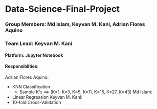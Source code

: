 # Data-Science-Final-Project
### Group Members: Md Islam, Keyvan M. Kani, Adrian Flores Aquino
### Team Lead: Keyvan M. Kani

#### Platform: Jupyter Notebook

#### Responsiblities:

Adrian Flores Aquino:
  - KNN Classification
    - Sample K's ==> (K=1, K=3, K=5, K=11, K=15, K=27, K=43)
Md Islam:
  - Linear Regression
Keyvan M. Kani:
  - 10-fold Cross-Validation

